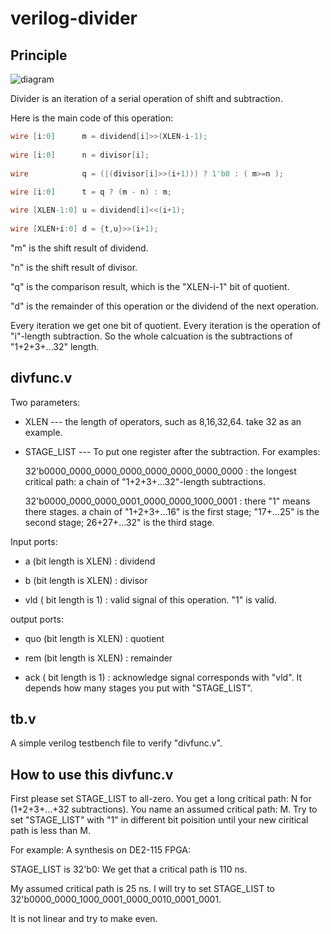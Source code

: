 # verilog-divider


## Principle ##

![diagram](https://github.com/risclite/verilog-divider/blob/master/diagram.PNG)

Divider is an iteration of a serial operation of shift and subtraction. 

Here is the main code of this operation:

```verilog
wire [i:0]      m = dividend[i]>>(XLEN-i-1);
             
wire [i:0]      n = divisor[i];
    
wire            q = (|(divisor[i]>>(i+1))) ? 1'b0 : ( m>=n );
     
wire [i:0]      t = q ? (m - n) : m;

wire [XLEN-1:0] u = dividend[i]<<(i+1);
			    
wire [XLEN+i:0] d = {t,u}>>(i+1);
```

"m" is the shift result of dividend.

"n" is the shift result of divisor.

"q" is the comparison result, which is the "XLEN-i-1" bit of quotient.

"d" is the remainder of this operation or the dividend of the next operation.

Every iteration we get one bit of quotient. Every iteration is the operation of "i"-length subtraction. So the whole calcuation is the subtractions of "1+2+3+...32" length.

## divfunc.v ##

Two parameters:
* XLEN --- the length of operators, such as 8,16,32,64. take 32 as an example.

* STAGE_LIST --- To put one register after the subtraction. For examples:
     
     32'b0000_0000_0000_0000_0000_0000_0000_0000 : the longest critical path: a chain of "1+2+3+...32"-length subtractions.
     
     32'b0000_0000_0000_0001_0000_0000_1000_0001 : there "1" means there stages. a chain of "1+2+3+...16" is the first stage; "17+...25" is the second stage; 26+27+...32" is the third stage.
     
 
 Input ports:
 
 * a (bit length is XLEN) : dividend
 
 * b (bit length is XLEN) : divisor
 
 * vld ( bit length is 1) : valid signal of this operation. "1" is valid.
 
 
 output ports:
 
 * quo (bit length is XLEN) : quotient
 
 * rem (bit length is XLEN) : remainder
 
 * ack ( bit length is 1) : acknowledge signal corresponds with "vld". It depends how many stages you put with "STAGE_LIST".
 
 
## tb.v ##

A simple verilog testbench file to verify "divfunc.v".

## How to use this divfunc.v ##

First please set STAGE_LIST to all-zero. You get a long critical path: N for (1+2+3+...+32 subtractions). You name an assumed critical path: M. Try to set "STAGE_LIST" with "1" in different bit poisition until your new ciritical path is less than M.

For example: A synthesis on DE2-115 FPGA:

   STAGE_LIST is 32'b0: We get that a critical path is 110 ns.
   
   My assumed critical path is 25 ns. I will try to set STAGE_LIST to 32'b0000_0000_1000_0001_0000_0010_0001_0001.
   
   It is not linear and try to make even.
     
